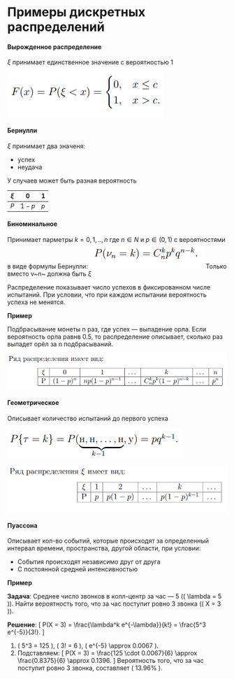 # Примеры дискретных распределений 

#### Вырожденное распределение

$ξ$ принимает единственное значение с вероятностью 1

![](./images/вырождРаспр.png)

#### Бернулли

$ξ$ принимает два значеня: 
- успех
- неудача

У случаев может быть разная вероятность


|$ξ$|0|1|
|-|-|-|
|$P$|$1-p$|$p$|

#### Биноминальное

Принимает парметры $k = 0, 1, .., n$ где $n ∈ N$ и $p ∈ (0,1)$ с вероятностями в виде формулы Бернулли:
![](./images/формБернулли.png)
Только вместо v~n~ должна быть $ξ$

Распределение показывает число успехов в фиксированном числе испытаний. При условии, что при каждом испытании вероятность успеха не менятся.

**Пример**

Подбрасывание монеты n раз, где успех — выпадение орла. Если вероятность орла равнв 0.5, то распределение описывает, сколько раз выпадет орёл за n подбрасываний.

![](./images/БиноминРаспр.png)

#### Геометрическое

Описывает количество испытаний до первого успеха

![](./images/первУспИсп.png)

![](./images/ГеомРаспр.png)

#### Пуассона

Описывает кол-во событий, которые происходят за определенный интервал времени, пространства, другой области, при условии:
- События происходят независимо друг от друга
- С постоянной средней интенсивностью

**Пример**

**Задача**: Среднее число звонков в колл-центр за час — 5 (\( \lambda = 5 \)). Найти вероятность того, что за час поступит ровно 3 звонка (\( X = 3 \)).

**Решение**:
\[
P(X = 3) = \frac{\lambda^k e^{-\lambda}}{k!} = \frac{5^3 e^{-5}}{3!}.
\]
1. \( 5^3 = 125 \), \( 3! = 6 \), \( e^{-5} \approx 0.0067 \).
2. Подставляем:
\[
P(X = 3) = \frac{125 \cdot 0.0067}{6} \approx \frac{0.8375}{6} \approx 0.1396.
\]
Вероятность того, что за час поступит ровно 3 звонка, составляет \( 13.96\% \).
